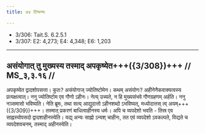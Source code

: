 ```yaml
---
title: ७४ टिप्पन्यः

---
```

- 3/306: Tait.S. 6.2.5.1
- 3/307: E2: 4,273; E4: 4,348; E6: 1,203

____________________________________________


## असंयोगात् तु मुख्यस्य तस्माद् अपकृष्येत+++({3/308})+++ // MS_३,३.१६ //

अपकृष्येत द्वादशोपसत्ता। कुतः? असंयोगाज् ज्योतिष्टोमेन। कथम् असंयोगः? अहीनेनैकवाक्यत्वस्य प्रत्यक्षत्वात्। ननु ज्योतिष्टोम एव गौणो ऽहीनः। नेत्य् उच्यते, न हि मुख्यसंभवे गौणग्रहणम् अर्हति। ननु नञ्समासो भविष्यति। नेति ब्रूमः, तथा सत्य् आद्युदात्तो ऽहीनशब्दो ऽभविष्यत्, मध्योदात्तस् त्व् अयम्+++({3/309})+++। तस्मात् प्रकरणं बाधित्वाहीनस्य धर्मः। अपि च व्यपदेशो भवति - तिस्र एव साह्नस्योपसदो द्वादशाहीनस्येति। यद्य् अन्यः साह्नो ऽन्यश् चाहीनः, तत एवं व्यपदेशो ऽवकल्पते, विद्यते च व्यपदेशवचनम्, तस्माद् अहीनस्येति।
